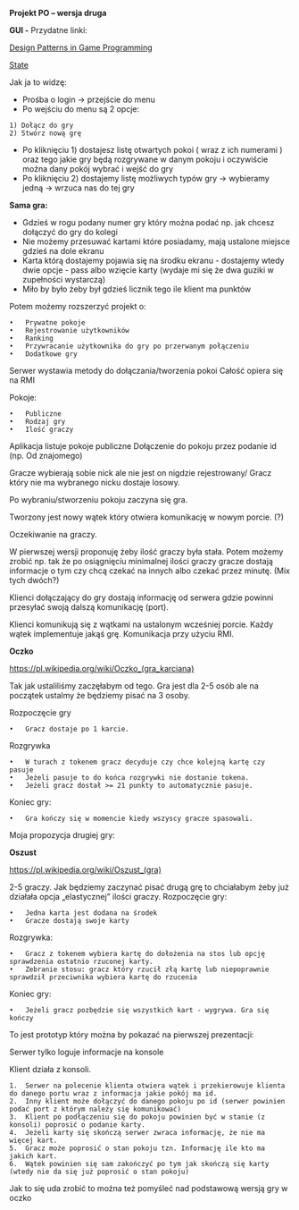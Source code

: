 **Projekt PO – wersja druga**


**GUI -**
Przydatne linki:

[Design Patterns in Game Programming](https://www.gamasutra.com/blogs/MichaelHaney/20110920/90250/Design_Patterns_in_Game_Programming.php?fbclid=IwAR3U8xj0kkm1s_zLLwW_Rep8W3T-1gujNPuHyOCLGDNCRXjMwpNjkLGkZk4)

[State](https://www.gameprogrammingpatterns.com/state.html?fbclid=IwAR326fHs-0wjTJDHKxuFs0mDCUmHGt5IQigDDAQ61Qe1BjwITOjsWO6Vj9o)

Jak ja to widzę:

   * Prośba o login -> przejście do menu
   * Po wejściu do menu są 2 opcje:
   
    1) Dołącz do gry
    2) Stwórz nową grę

   * Po kliknięciu 1) dostajesz listę otwartych pokoi ( wraz z ich numerami ) oraz tego jakie gry będą rozgrywane w danym pokoju i oczywiście można dany pokój wybrać i wejść do gry
   * Po kliknięciu 2) dostajemy listę możliwych typów gry -> wybieramy jedną -> wrzuca nas do tej gry
    
    
**Sama gra:**

   * Gdzieś w rogu podany numer gry który można podać np. jak chcesz dołączyć do gry do kolegi
   * Nie możemy przesuwać kartami które posiadamy, mają ustalone miejsce gdzieś na dole ekranu
   * Karta którą dostajemy pojawia się na środku ekranu - dostajemy wtedy dwie opcje - pass albo wzięcie karty (wydaje mi się że dwa guziki w zupełności wystarczą) 
   * Miło by było żeby był gdzieś licznik tego ile klient ma punktów
    



Potem możemy rozszerzyć projekt o:

    •	Prywatne pokoje
    •	Rejestrowanie użytkowników
    •	Ranking
    •	Przywracanie użytkownika do gry po przerwanym połączeniu
    •	Dodatkowe gry

Serwer wystawia metody do dołączania/tworzenia pokoi
Całość opiera się na RMI

Pokoje:

    •	Publiczne
    •	Rodzaj gry
    •	Ilość graczy


Aplikacja listuje pokoje publiczne
Dołączenie do pokoju przez podanie id (np. Od znajomego)

Gracze wybierają sobie nick ale nie jest on nigdzie rejestrowany/
Gracz który nie ma wybranego nicku dostaje losowy.

Po wybraniu/stworzeniu pokoju zaczyna się gra.

Tworzony jest nowy wątek który otwiera komunikację w nowym porcie. (?)

Oczekiwanie na graczy.

W pierwszej wersji proponuję żeby ilość graczy była stała.
Potem możemy zrobić np. tak że po osiągnięciu minimalnej ilości graczy gracze dostają informacje o tym czy chcą czekać na innych albo czekać przez minutę. (Mix tych dwóch?)

Klienci dołączający do gry dostają informację od serwera gdzie powinni przesyłać swoją dalszą komunikację (port).


Klienci komunikują się z wątkami na ustalonym wcześniej porcie. Każdy wątek implementuje jakąś grę. Komunikacja przy użyciu RMI.


**Oczko**

https://pl.wikipedia.org/wiki/Oczko_(gra_karciana)

Tak jak ustaliliśmy zaczęłabym od tego.  Gra jest dla 2-5 osób ale na początek ustalmy że będziemy pisać na 3 osoby. 


Rozpoczęcie gry 

    •	Gracz dostaje po 1 karcie.
Rozgrywka

    •	W turach z tokenem gracz decyduje czy chce kolejną kartę czy pasuje
    •	Jeżeli pasuje to do końca rozgrywki nie dostanie tokena.
    •	Jeżeli gracz dostał >= 21 punkty to automatycznie pasuje.
Koniec gry:

    •	Gra kończy się w momencie kiedy wszyscy gracze spasowali. 


Moja propozycja drugiej gry:

**Oszust**

https://pl.wikipedia.org/wiki/Oszust_(gra)

2-5 graczy. Jak będziemy zaczynać pisać drugą grę to chciałabym żeby już działała opcja „elastycznej” ilości graczy.
Rozpoczęcie gry: 

    •	Jedna karta jest dodana na środek
    •	Gracze dostają swoje karty
Rozgrywka:

    •	Gracz z tokenem wybiera kartę do dołożenia na stos lub opcję sprawdzenia ostatnio rzuconej karty.
    •	Zebranie stosu: gracz który rzucił złą kartę lub niepoprawnie sprawdził przeciwnika wybiera kartę do rzucenia 
Koniec gry:

    •	Jeżeli gracz pozbędzie się wszystkich kart - wygrywa. Gra się kończy


To jest prototyp który można by pokazać na pierwszej prezentacji:

Serwer tylko loguje informacje na konsole

Klient działa z konsoli.

    1.	Serwer na polecenie klienta otwiera wątek i przekierowuje klienta do danego portu wraz z informacja jakie pokój ma id.
    2.	Inny klient może dołączyć do danego pokoju po id (serwer powinien podać port z którym należy się komunikować)
    3.	Klient po podłączeniu się do pokoju powinien być w stanie (z konsoli) poprosić o podanie karty.
    4.	Jeżeli karty się skończą serwer zwraca informację, że nie ma więcej kart.
    5.	Gracz może poprosić o stan pokoju tzn. Informację ile kto ma jakich kart.
    6.	Wątek powinien się sam zakończyć po tym jak skończą się karty (wtedy nie da się już poprosić o stan pokoju)
    

Jak to się uda zrobić to można też pomyśleć nad podstawową wersją gry w oczko


